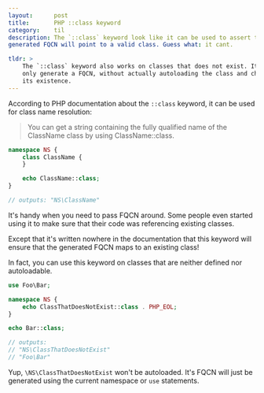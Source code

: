 ```yaml
---
layout:      post
title:       PHP ::class keyword
category:    til
description: The `::class` keyword look like it can be used to assert that the
generated FQCN will point to a valid class. Guess what: it cant.

tldr: >
    The `::class` keyword also works on classes that does not exist. It will
    only generate a FQCN, without actually autoloading the class and checking
    its existence.
---
```


According to PHP documentation about the `::class` keyword, it can be used for
class name resolution:

> You can get a string containing the fully qualified name of the ClassName
> class by using ClassName::class.

```php
namespace NS {
    class ClassName {
    }

    echo ClassName::class;
}

// outputs: "NS\ClassName"
```

It's handy when you need to pass FQCN around.
Some people even started using it to make sure that their code was referencing
existing classes.

Except that it's written nowhere in the documentation that this keyword will
ensure that the generated FQCN maps to an existing class!

In fact, you can use this keyword on classes that are neither defined nor
autoloadable.

```php
use Foo\Bar;

namespace NS {
    echo ClassThatDoesNotExist::class . PHP_EOL;
}

echo Bar::class;

// outputs:
// "NS\ClassThatDoesNotExist"
// "Foo\Bar"
```

Yup, `\NS\ClassThatDoesNotExist` won't be autoloaded. It's FQCN will just be
generated using the current namespace or `use` statements.
